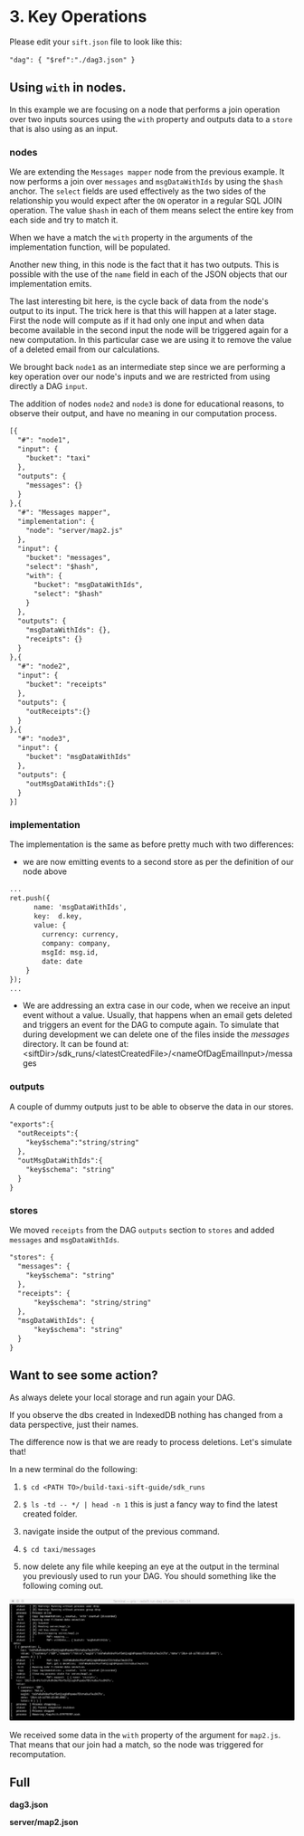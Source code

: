 # 3. Key Operations

Please edit your `sift.json` file to look like this:

`"dag": { "$ref":"./dag3.json" }`

## Using `with` in nodes.

In this example we are focusing on a node that performs a join operation over two inputs sources using the `with` property and outputs data to a `store` that is also using as an input. 


### nodes

We are extending the `Messages mapper` node from the previous example. It now performs a join over `messages` and `msgDataWithIds` by using the `$hash` anchor. The `select` fields are used effectively as the two sides of the relationship you would expect after the `ON` operator in a regular SQL JOIN operation. The value `$hash` in each of them means select the entire key from each side and try to match it. 

When we have a match the `with` property in the arguments of the implementation function, will be populated.

Another new thing, in this node is the fact that it has two outputs. This is possible with the use of the `name` field in each of the JSON objects that our implementation emits.

The last interesting bit here, is the cycle back of data from the node's output to its input. The trick here is that this will happen at a later stage. First the node will compute as if it had only one input and when data become available in the second input the node will be triggered again for a new computation. In this particular case we are using it to remove the value of a deleted email from our calculations.

We brought back `node1` as an intermediate step since we are performing a key operation over our node's inputs and we are restricted from using directly a DAG `input`.

The addition of nodes `node2` and `node3` is done for educational reasons, to observe their output, and have no meaning in our computation process.

```
[{
  "#": "node1",
  "input": {
    "bucket": "taxi"
  },
  "outputs": {
    "messages": {}
  }
},{
  "#": "Messages mapper",
  "implementation": {
    "node": "server/map2.js"
  },
  "input": {
    "bucket": "messages",
    "select": "$hash",
    "with": {
      "bucket": "msgDataWithIds",
      "select": "$hash"
    }
  },
  "outputs": {
    "msgDataWithIds": {},
    "receipts": {}
  }
},{
  "#": "node2",
  "input": {
    "bucket": "receipts"
  },
  "outputs": {
    "outReceipts":{}
  }
},{
  "#": "node3",
  "input": {
    "bucket": "msgDataWithIds"
  },
  "outputs": {
    "outMsgDataWithIds":{}
  }
}]
```

### implementation 

The implementation is the same as before pretty much with two differences:

* we are now emitting events to a second store as per the definition of our node above

```
...
ret.push({
      name: 'msgDataWithIds', 
      key:  d.key, 
      value: {
        currency: currency, 
        company: company, 
        msgId: msg.id, 
        date: date
    }
});
...
```

* We are addressing an extra case in our code, when we receive an input event without a value. 
Usually, that happens when an email gets deleted and triggers an event for the DAG to compute again. To simulate that during development we can delete one of the files inside the _messages_ directory. It can be found at:
&lt;siftDir&gt;/sdk_runs/&lt;latestCreatedFile&gt;/&lt;nameOfDagEmailInput&gt;/messages

### outputs

A couple of dummy outputs just to be able to observe the data in our stores.

```
"exports":{
  "outReceipts":{
    "key$schema":"string/string"
  },
  "outMsgDataWithIds":{
    "key$schema": "string"
  }
}
```


### stores

We moved `receipts` from the DAG `outputs` section to `stores` and added `messages` and `msgDataWithIds`.

```
"stores": {
  "messages": {
    "key$schema": "string"
  },
  "receipts": {
      "key$schema": "string/string"
  },
  "msgDataWithIds": {
      "key$schema": "string"
  }
}
```

## Want to see some action?

As always delete your local storage and run again your DAG.

If you observe the dbs created in IndexedDB nothing has changed from a data perspective, just their names.

The difference now is that we are ready to process deletions. Let's simulate that!

In a new terminal do the following:

1. `$ cd <PATH TO>/build-taxi-sift-guide/sdk_runs`

2. `$ ls -td -- */ | head -n 1` this is just a fancy way to find the latest created folder.

3. navigate inside the output of the previous command.

4. `$ cd taxi/messages`

5. now delete any file while keeping an eye at the output in the terminal you previously used to run your DAG. You should something like the following coming out.


<img src='./screenshots/step3KeyOps.jpg'>

We received some data in the `with` property of the argument for `map2.js`. That means that our join had a match, so the node was triggered for recomputation.

## Full

**dag3.json**

**server/map2.json**